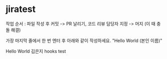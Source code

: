 # jiratest

작업 순서 : 파일 작성 후 커밋 -> PR 날리기, 코드 리뷰 담당자 지정 -> 머지 (이 때 충돌 해결)

가장 마지막 줄에서 한 번 엔터 후 아래와 같이 작성하세요. 
"Hello World (본인 이름)"

Hello World 김은지
hooks test